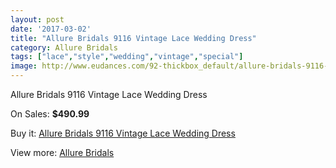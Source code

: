 ```yaml
---
layout: post
date: '2017-03-02'
title: "Allure Bridals 9116 Vintage Lace Wedding Dress"
category: Allure Bridals
tags: ["lace","style","wedding","vintage","special"]
image: http://www.eudances.com/92-thickbox_default/allure-bridals-9116-vintage-lace-wedding-dress.jpg
---
```

Allure Bridals 9116 Vintage Lace Wedding Dress

On Sales: **$490.99**
<a href="https://www.eudances.com/en/allure-bridals/31-allure-bridals-9116-vintage-lace-wedding-dress.html"><amp-img layout="responsive" width="600" height="600" src="//www.eudances.com/92-thickbox_default/allure-bridals-9116-vintage-lace-wedding-dress.jpg" alt="Allure Bridals 9116 Vintage Lace Wedding Dress 0" /></a>
<a href="https://www.eudances.com/en/allure-bridals/31-allure-bridals-9116-vintage-lace-wedding-dress.html"><amp-img layout="responsive" width="600" height="600" src="//www.eudances.com/95-thickbox_default/allure-bridals-9116-vintage-lace-wedding-dress.jpg" alt="Allure Bridals 9116 Vintage Lace Wedding Dress 1" /></a>
<a href="https://www.eudances.com/en/allure-bridals/31-allure-bridals-9116-vintage-lace-wedding-dress.html"><amp-img layout="responsive" width="600" height="600" src="//www.eudances.com/94-thickbox_default/allure-bridals-9116-vintage-lace-wedding-dress.jpg" alt="Allure Bridals 9116 Vintage Lace Wedding Dress 2" /></a>
<a href="https://www.eudances.com/en/allure-bridals/31-allure-bridals-9116-vintage-lace-wedding-dress.html"><amp-img layout="responsive" width="600" height="600" src="//www.eudances.com/93-thickbox_default/allure-bridals-9116-vintage-lace-wedding-dress.jpg" alt="Allure Bridals 9116 Vintage Lace Wedding Dress 3" /></a>

Buy it: [Allure Bridals 9116 Vintage Lace Wedding Dress](https://www.eudances.com/en/allure-bridals/31-allure-bridals-9116-vintage-lace-wedding-dress.html "Allure Bridals 9116 Vintage Lace Wedding Dress")

View more: [Allure Bridals](https://www.eudances.com/en/2-allure-bridals "Allure Bridals")